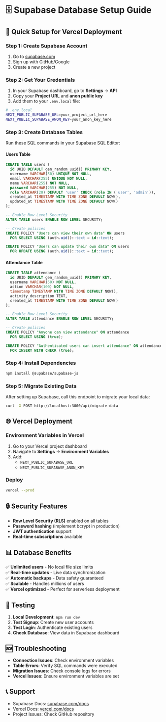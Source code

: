 # 🗄️ Supabase Database Setup Guide

## 🚀 **Quick Setup for Vercel Deployment**

### **Step 1: Create Supabase Account**
1. Go to [supabase.com](https://supabase.com)
2. Sign up with GitHub/Google
3. Create a new project

### **Step 2: Get Your Credentials**
1. In your Supabase dashboard, go to **Settings** → **API**
2. Copy your **Project URL** and **anon public key**
3. Add them to your `.env.local` file:

```bash
# .env.local
NEXT_PUBLIC_SUPABASE_URL=your_project_url_here
NEXT_PUBLIC_SUPABASE_ANON_KEY=your_anon_key_here
```

### **Step 3: Create Database Tables**

Run these SQL commands in your Supabase SQL Editor:

#### **Users Table**
```sql
CREATE TABLE users (
  id UUID DEFAULT gen_random_uuid() PRIMARY KEY,
  username VARCHAR(50) UNIQUE NOT NULL,
  email VARCHAR(255) UNIQUE NOT NULL,
  name VARCHAR(255) NOT NULL,
  password VARCHAR(255) NOT NULL,
  role VARCHAR(20) DEFAULT 'user' CHECK (role IN ('user', 'admin')),
  created_at TIMESTAMP WITH TIME ZONE DEFAULT NOW(),
  updated_at TIMESTAMP WITH TIME ZONE DEFAULT NOW()
);

-- Enable Row Level Security
ALTER TABLE users ENABLE ROW LEVEL SECURITY;

-- Create policies
CREATE POLICY "Users can view their own data" ON users
  FOR SELECT USING (auth.uid()::text = id::text);

CREATE POLICY "Users can update their own data" ON users
  FOR UPDATE USING (auth.uid()::text = id::text);
```

#### **Attendance Table**
```sql
CREATE TABLE attendance (
  id UUID DEFAULT gen_random_uuid() PRIMARY KEY,
  username VARCHAR(50) NOT NULL,
  action VARCHAR(100) NOT NULL,
  timestamp TIMESTAMP WITH TIME ZONE DEFAULT NOW(),
  activity_description TEXT,
  created_at TIMESTAMP WITH TIME ZONE DEFAULT NOW()
);

-- Enable Row Level Security
ALTER TABLE attendance ENABLE ROW LEVEL SECURITY;

-- Create policies
CREATE POLICY "Anyone can view attendance" ON attendance
  FOR SELECT USING (true);

CREATE POLICY "Authenticated users can insert attendance" ON attendance
  FOR INSERT WITH CHECK (true);
```

### **Step 4: Install Dependencies**
```bash
npm install @supabase/supabase-js
```

### **Step 5: Migrate Existing Data**
After setting up Supabase, call this endpoint to migrate your local data:
```bash
curl -X POST http://localhost:3000/api/migrate-data
```

## 🌐 **Vercel Deployment**

### **Environment Variables in Vercel**
1. Go to your Vercel project dashboard
2. Navigate to **Settings** → **Environment Variables**
3. Add:
   - `NEXT_PUBLIC_SUPABASE_URL`
   - `NEXT_PUBLIC_SUPABASE_ANON_KEY`

### **Deploy**
```bash
vercel --prod
```

## 🔒 **Security Features**

- **Row Level Security (RLS)** enabled on all tables
- **Password hashing** (implement bcrypt in production)
- **JWT authentication** support
- **Real-time subscriptions** available

## 📊 **Database Benefits**

✅ **Unlimited users** - No local file size limits  
✅ **Real-time updates** - Live data synchronization  
✅ **Automatic backups** - Data safety guaranteed  
✅ **Scalable** - Handles millions of users  
✅ **Vercel optimized** - Perfect for serverless deployment  

## 🧪 **Testing**

1. **Local Development**: `npm run dev`
2. **Test Signup**: Create new user accounts
3. **Test Login**: Authenticate existing users
4. **Check Database**: View data in Supabase dashboard

## 🆘 **Troubleshooting**

- **Connection Issues**: Check environment variables
- **Table Errors**: Verify SQL commands were executed
- **Migration Issues**: Check console logs for errors
- **Vercel Issues**: Ensure environment variables are set

## 📞 **Support**

- Supabase Docs: [supabase.com/docs](https://supabase.com/docs)
- Vercel Docs: [vercel.com/docs](https://vercel.com/docs)
- Project Issues: Check GitHub repository
